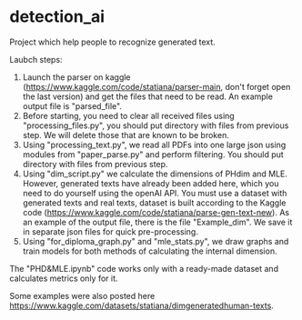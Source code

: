 # detection_ai
Project which help people to recognize generated text.

Laubch steps:

1) Launch the parser on kaggle (https://www.kaggle.com/code/statiana/parser-main, don't forget open the last version) and get the files that need to be read. An example output file is "parsed_file".
2) Before starting, you need to clear all received files using "processing_files.py", you should put directory with files from previous step. We will delete those that are known to be broken. 
3) Using "processing_text.py", we read all PDFs into one large json using modules from "paper_parse.py" and perform filtering. You should put directory with files from previous step.
4) Using "dim_script.py" we calculate the dimensions of PHdim and MLE. However, generated texts have already been added here, which you need to do yourself using the openAI API. You must use a dataset with generated texts and real texts, dataset is built according to the Kaggle code (https://www.kaggle.com/code/statiana/parse-gen-text-new). As an example of the output file, there is the file "Example_dim". We save it in separate json files for quick pre-processing.
5) Using "for_diploma_graph.py" and "mle_stats.py", we draw graphs and train models for both methods of calculating the internal dimension.

The "PHD&MLE.ipynb" code works only with a ready-made dataset and calculates metrics only for it.

Some examples were also posted here https://www.kaggle.com/datasets/statiana/dimgeneratedhuman-texts.
